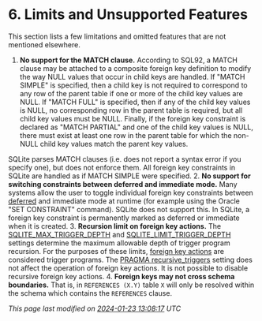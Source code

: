 # 6\. Limits and Unsupported Features



 This section lists a few limitations and omitted features that are not
 mentioned elsewhere.

 

1. **No support for the MATCH clause.** According to SQL92, a MATCH clause
 may be attached to a composite foreign key definition to modify the way
 NULL values that occur in child keys are handled. If "MATCH SIMPLE" is
 specified, then a child key is not required to correspond to any row
 of the parent table if one or more of the child key values are NULL.
 If "MATCH FULL" is specified, then if any of the child key values is
 NULL, no corresponding row in the parent table is required, but all
 child key values must be NULL. Finally, if the foreign key constraint
 is declared as "MATCH PARTIAL" and one of the child key values is NULL,
 there must exist at least one row in the parent table for which the
 non\-NULL child key values match the parent key values.

 


 SQLite parses MATCH clauses (i.e. does not report a syntax error
 if you specify one), but does not enforce them. All foreign key 
 constraints in SQLite are handled as if MATCH SIMPLE were specified.
2. **No support for switching constraints between deferred and immediate 
 mode.** Many systems allow the user to toggle individual foreign key
 constraints between [deferred](#fk_deferred) and immediate 
 mode at runtime (for example using the Oracle "SET CONSTRAINT" command).
 SQLite does not support this. In SQLite, a foreign key constraint is
 permanently marked as deferred or immediate when it is created.
3. **Recursion limit on foreign key actions.** The 
 [SQLITE\_MAX\_TRIGGER\_DEPTH](limits.html#max_trigger_depth) and [SQLITE\_LIMIT\_TRIGGER\_DEPTH](c3ref/c_limit_attached.html#sqlitelimittriggerdepth)
 settings determine the maximum allowable depth of trigger
 program recursion. For the purposes of these limits,
 [foreign key actions](foreignkeys.html#fk_actions) are considered trigger programs. The
 [PRAGMA recursive\_triggers](pragma.html#pragma_recursive_triggers) setting does not affect the operation 
 of foreign key actions. It is not possible to disable recursive foreign
 key actions.
4. **Foreign keys may not cross schema boundaries.** That is, in
 `REFERENCES (X.Y)` table `X` will only be resolved
 within the schema which contains the `REFERENCES` clause.


*This page last modified on [2024\-01\-23 13:08:17](https://sqlite.org/docsrc/honeypot) UTC* 


